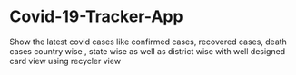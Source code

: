 # Covid-19-Tracker-App
Show the latest covid cases like confirmed cases, recovered cases, death cases country wise , state wise as well as district wise with well designed card view using recycler view
